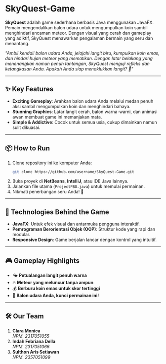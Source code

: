 # SkyQuest-Game

**SkyQuest** adalah game sederhana berbasis Java menggunakan JavaFX. Pemain mengendalikan balon udara untuk mengumpulkan koin sambil menghindari ancaman meteor. Dengan visual yang cerah dan gameplay yang adiktif, SkyQuest menawarkan pengalaman bermain yang seru dan menantang.  

_"Ambil kendali balon udara Anda, jelajahi langit biru, kumpulkan koin emas, dan hindari hujan meteor yang mematikan. Dengan latar belakang yang menenangkan namun penuh tantangan, SkyQuest menguji refleks dan ketangkasan Anda. Apakah Anda siap menaklukkan langit? 🚀"_

---

## ✨ Key Features

- **Exciting Gameplay**: Arahkan balon udara Anda melalui medan penuh aksi sambil mengumpulkan koin dan menghindari bahaya.  
- **Stunning Graphics**: Latar langit cerah, balon warna-warni, dan animasi awan membuat game ini memanjakan mata.  
- **Simple & Addictive**: Cocok untuk semua usia, cukup dimainkan namun sulit dikuasai.  

---

## 📦 How to Run

1. Clone repository ini ke komputer Anda:  
   ```bash
   git clone https://github.com/username/SkyQuest-Game.git
   ```
2. Buka proyek di **NetBeans**, **IntelliJ**, atau IDE Java lainnya.  
3. Jalankan file utama (`ProjectPBO.java`) untuk memulai permainan.  
4. Nikmati penerbangan seru Anda! 🎈  

---

## 🚀 Technologies Behind the Game

- **JavaFX**: Untuk efek visual dan antarmuka pengguna interaktif.  
- **Pemrograman Berorientasi Objek (OOP)**: Struktur kode yang rapi dan modular.  
- **Responsive Design**: Game berjalan lancar dengan kontrol yang intuitif.  

---

## 🎮 Gameplay Highlights

- 🌤️ **Petualangan langit penuh warna**  
- 🔥 **Meteor yang meluncur tanpa ampun**  
- 💰 **Berburu koin emas untuk skor tertinggi**  
- 🎈 **Balon udara Anda, kunci permainan ini!**

---

## 🛠️ Our Team

1. **Clara Monica**  
   _NPM. 2317051055_  
2. **Indah Febriana Della**  
   _NPM. 2317051066_  
3. **Sulthon Aris Setiawan**  
   _NPM. 2357051099_  
